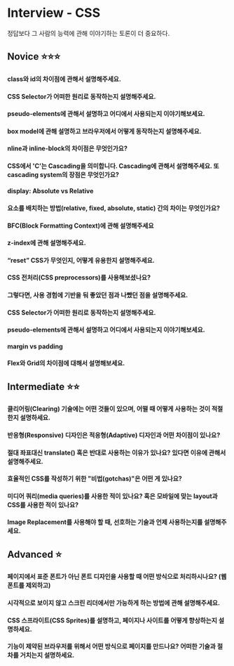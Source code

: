 # Interview - CSS

정답보다 그 사람의 능력에 관해 이야기하는 토론이 더 중요하다.

## Novice ⭐️⭐️⭐️

#### class와 id의 차이점에 관해서 설명해주세요.

#### CSS Selector가 어떠한 원리로 동작하는지 설명해주세요.

#### pseudo-elements에 관해서 설명하고 어디에서 사용되는지 이야기해보세요.

#### box model에 관해 설명하고 브라우저에서 어떻게 동작하는지 설명해주세요.

#### nline과 inline-block의 차이점은 무엇인가요?

#### CSS에서 'C’는 Cascading을 의미합니다. Cascading에 관해서 설명해주세요. 또 cascading system의 장점은 무엇인가요?

#### display: Absolute vs Relative

#### 요소를 배치하는 방법(relative, fixed, absolute, static) 간의 차이는 무엇인가요?

#### BFC(Block Formatting Context)에 관해 설명해주세요

#### z-index에 관해 설명해주세요.

#### “reset” CSS가 무엇인지, 어떻게 유용한지 설명해주세요.

#### CSS 전처리(CSS preprocessors)를 사용해보셨나요?

#### 그렇다면, 사용 경험에 기반을 둬 좋았던 점과 나빴던 점을 설명해주세요.

#### CSS Selector가 어떠한 원리로 동작하는지 설명해주세요.

#### pseudo-elements에 관해서 설명하고 어디에서 사용되는지 이야기해보세요.

#### margin vs padding

#### Flex와 Grid의 차이점에 대해서 설명해보세요.

## Intermediate ⭐️⭐️

#### 클리어링(Clearing) 기술에는 어떤 것들이 있으며, 어떨 때 어떻게 사용하는 것이 적절한지 설명하세요.

#### 반응형(Responsive) 디자인은 적응형(Adaptive) 디자인과 어떤 차이점이 있나요?

#### 절대 좌표대신 translate() 혹은 반대로 사용하는 이유가 있나요? 있다면 이유에 관해서 설명해주세요.

#### 효율적인 CSS를 작성하기 위한 "비법(gotchas)"은 어떤 게 있나요?

#### 미디어 쿼리(media queries)를 사용한 적이 있나요? 혹은 모바일에 맞는 layout과 CSS를 사용한 적이 있나요?

#### Image Replacement를 사용해야 할 때, 선호하는 기술과 언제 사용하는지를 설명해주세요.

## Advanced ⭐️

#### 페이지에서 표준 폰트가 아닌 폰트 디자인을 사용할 때 어떤 방식으로 처리하시나요? (웹폰트를 제외하고)

#### 시각적으로 보이지 않고 스크린 리더에서만 가능하게 하는 방법에 관해 설명해주세요.

#### CSS 스프라이트(CSS Sprites)를 설명하고, 페이지나 사이트를 어떻게 향상하는지 설명하세요.

#### 기능이 제약된 브라우저를 위해서 어떤 방식으로 페이지를 만드나요? 어떠한 기술과 절차를 거치는지 설명하세요.
